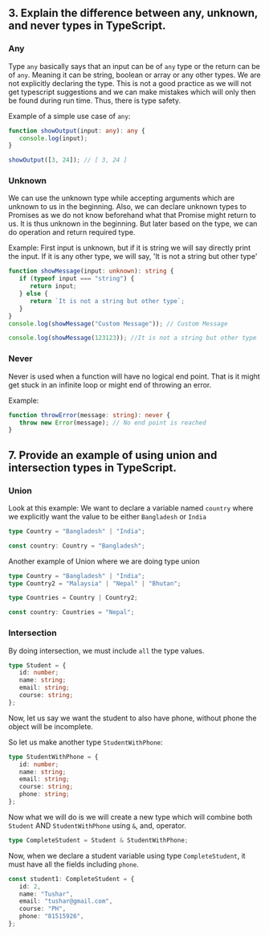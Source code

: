 ## 3. Explain the difference between any, unknown, and never types in TypeScript.

### Any

Type `any` basically says that an input can be of `any` type or the return can be of `any`. Meaning it can be string, boolean or array or any other types. We are not explicitly declaring the type. This is not a good practice as we will not get typescript suggestions and we can make mistakes which will only then be found during run time. Thus, there is type safety.

Example of a simple use case of `any`:

```ts
function showOutput(input: any): any {
   console.log(input);
}

showOutput([3, 24]); // [ 3, 24 ]
```

### Unknown

We can use the unknown type while accepting arguments which are unknown to us in the beginning. Also, we can declare unknown types to Promises as we do not know beforehand what that Promise might return to us. It is thus unknown in the beginning. But later based on the type, we can do operation and return required type.

Example: First input is unknown, but if it is string we will say directly print the input. If it is any other type, we will say, 'It is not a string but other type'

```ts
function showMessage(input: unknown): string {
   if (typeof input === "string") {
      return input;
   } else {
      return `It is not a string but other type`;
   }
}
console.log(showMessage("Custom Message")); // Custom Message

console.log(showMessage(123123)); //It is not a string but other type
```

### Never

Never is used when a function will have no logical end point. That is it might get stuck in an infinite loop or might end of throwing an error.

Example:

```ts
function throwError(message: string): never {
   throw new Error(message); // No end point is reached
}
```

## 7. Provide an example of using union and intersection types in TypeScript.

### Union

Look at this example: We want to declare a variable named `country` where we explicitly want the value to be either `Bangladesh` or `India`

```ts
type Country = "Bangladesh" | "India";

const country: Country = "Bangladesh";
```

Another example of Union where we are doing type union

```ts
type Country = "Bangladesh" | "India";
type Country2 = "Malaysia" | "Nepal" | "Bhutan";

type Countries = Country | Country2;

const country: Countries = "Nepal";
```

### Intersection

By doing intersection, we must include `all` the type values.

```ts
type Student = {
   id: number;
   name: string;
   email: string;
   course: string;
};
```

Now, let us say we want the student to also have phone, without phone the object will be incomplete.

So let us make another type `StudentWithPhone`:

```ts
type StudentWithPhone = {
   id: number;
   name: string;
   email: string;
   course: string;
   phone: string;
};
```

Now what we will do is we will create a new type which will combine both `Student` AND `StudentWithPhone` using `&`, and, operator.

```ts
type CompleteStudent = Student & StudentWithPhone;
```

Now, when we declare a student variable using type `CompleteStudent`, it must have all the fields including `phone`.

```ts
const student1: CompleteStudent = {
   id: 2,
   name: "Tushar",
   email: "tushar@gmail.com",
   course: "PH",
   phone: "81515926",
};
```
